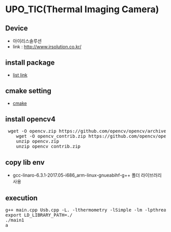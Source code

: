 # UPO_TIC(Thermal Imaging Camera)

## Device
 - 아이리스솔루션
 - link : http://www.irsolution.co.kr/ 

## install package
 - [list link](./list_package.md)

## cmake setting
 - [cmake](./cmake_setting.md)

## install opencv4
<pre>
 wget -O opencv.zip https://github.com/opencv/opencv/archive/4.2.0.zip
	wget -O opencv_contrib.zip https://github.com/opencv/opencv_contrib/archive/4.2.0.zip
	unzip opencv.zip
	unzip opencv_contrib.zip
</pre>

## copy lib env
 - gcc-linaro-6.3.1-2017.05-i686_arm-linux-gnueabihf-g++ 폴더 라이브러리 사용

## execution
<pre>
g++ main.cpp Usb.cpp -L. -lthermometry -lSimple -lm -lpthread -lpot -lusb-1.0 -o main1 `pkg-config opencv4 --libs --cflags`
export LD_LIBRARY_PATH=./
./main1
a
</pre>
